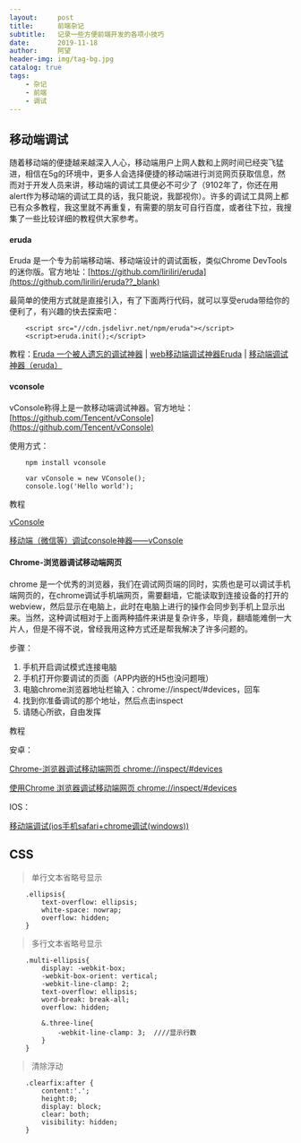 ```yaml
---
layout:     post
title:      前端杂记
subtitle:   记录一些方便前端开发的各项小技巧
date:       2019-11-18
author:     阿望
header-img: img/tag-bg.jpg
catalog: true
tags:
    - 杂记
    - 前端
    - 调试
---
```


## 移动端调试

随着移动端的便捷越来越深入人心，移动端用户上网人数和上网时间已经突飞猛进，相信在5g的环境中，更多人会选择便捷的移动端进行浏览网页获取信息，然而对于开发人员来讲，移动端的调试工具便必不可少了（9102年了，你还在用alert作为移动端的调试工具的话，我只能说，我鄙视你）。许多的调试工具网上都已有众多教程，我这里就不再重复，有需要的朋友可自行百度，或者往下拉，我搜集了一些比较详细的教程供大家参考。

#### eruda

Eruda 是一个专为前端移动端、移动端设计的调试面板，类似Chrome DevTools 的迷你版。官方地址：[https://github.com/liriliri/eruda](https://github.com/liriliri/eruda??_blank)

最简单的使用方式就是直接引入，有了下面两行代码，就可以享受eruda带给你的便利了，有兴趣的快去探索吧：

```
    <script src="//cdn.jsdelivr.net/npm/eruda"></script>
    <script>eruda.init();</script>
```

教程：[Eruda 一个被人遗忘的调试神器](https://www.cnblogs.com/zhangycun/p/10138404.html)  |  [web移动端调试神器Eruda](https://blog.csdn.net/wrathli/article/details/82534109)  |  [移动端调试神器（eruda）](https://www.cnblogs.com/milo-wjh/p/6807753.html)

#### vconsole

vConsole称得上是一款移动端调试神器。官方地址：[https://github.com/Tencent/vConsole](https://github.com/Tencent/vConsole)

使用方式：
```
    npm install vconsole

    var vConsole = new VConsole();
    console.log('Hello world');

```

教程

[vConsole](https://blog.csdn.net/m0_37218692/article/details/85616947)

[移动端（微信等）调试console神器——vConsole](https://www.jianshu.com/p/d04b0dc714e2)

#### Chrome-浏览器调试移动端网页

chrome 是一个优秀的浏览器，我们在调试网页端的同时，实质也是可以调试手机端网页的，在chrome调试手机端网页，需要翻墙，它能读取到连接设备的打开的webview，然后显示在电脑上，此时在电脑上进行的操作会同步到手机上显示出来。当然，这种调试相对于上面两种插件来讲是复杂许多，毕竟，翻墙能难倒一大片人，但是不得不说，曾经我用这种方式还是帮我解决了许多问题的。

步骤：
1. 手机开启调试模式连接电脑
2. 手机打开你要调试的页面（APP内嵌的H5也没问题哦）
3. 电脑chrome浏览器地址栏输入：chrome://inspect/#devices，回车
4. 找到你准备调试的那个地址，然后点击inspect
5. 请随心所欲，自由发挥

教程

安卓：

[Chrome-浏览器调试移动端网页 chrome://inspect/#devices](https://www.jianshu.com/p/4d6fbdddad5c)

[使用Chrome 浏览器调试移动端网页 chrome://inspect/#devices](https://yq.aliyun.com/articles/657677)

IOS：

[移动端调试(ios手机safari+chrome调试(windows))](https://www.jianshu.com/p/e256932453dd)

## CSS

> 单行文本省略号显示

```
    .ellipsis{
        text-overflow: ellipsis;
        white-space: nowrap;
        overflow: hidden;	
    }
```

> 多行文本省略号显示

```
    .multi-ellipsis{
        display: -webkit-box;
        -webkit-box-orient: vertical;
        -webkit-line-clamp: 2;
        text-overflow: ellipsis;
        word-break: break-all;
        overflow: hidden;
        
        &.three-line{		
            -webkit-line-clamp: 3;  ////显示行数
        }
    }
```

> 清除浮动

```
    .clearfix:after {
        content:'.';
        height:0;
        display: block;
        clear: both;
        visibility: hidden;
    }
```

